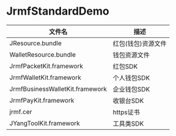 # JrmfStandardDemo

文件名 | 描述 |
 --|--
JResource.bundle | 红包(钱包)资源文件
WalletResource.bundle | 钱包资源文件
JrmfPacketKit.framework | 红包SDK
JrmfWalletKit.framework | 个人钱包SDK
JrmfBusinessWalletKit.framework | 企业钱包SDK
JrmfPayKit.framework | 收银台SDK
jrmf.cer | https证书
JYangToolKit.framework | 工具类SDK